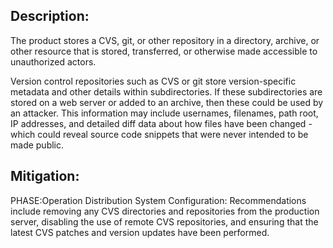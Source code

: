 ## Description:

The product stores a CVS, git, or other repository in a directory, archive, or other resource that is stored, transferred, or otherwise made accessible to unauthorized actors.

Version control repositories such as CVS or git store version-specific metadata and other details within subdirectories. If these subdirectories are stored on a web server or added to an archive, then these could be used by an attacker. This information may include usernames, filenames, path root, IP addresses, and detailed diff data about how files have been changed - which could reveal source code snippets that were never intended to be made public.

## Mitigation:


PHASE:Operation Distribution System Configuration:
Recommendations include removing any CVS directories and repositories from the production server, disabling the use of remote CVS repositories, and ensuring that the latest CVS patches and version updates have been performed.

